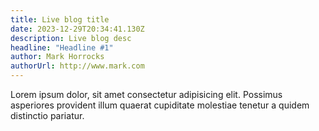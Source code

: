 ```yaml
---
title: Live blog title
date: 2023-12-29T20:34:41.130Z
description: Live blog desc
headline: "Headline #1"
author: Mark Horrocks
authorUrl: http://www.mark.com
---
```


Lorem ipsum dolor, sit amet consectetur adipisicing elit. Possimus asperiores provident illum quaerat cupiditate molestiae tenetur a quidem distinctio pariatur.
